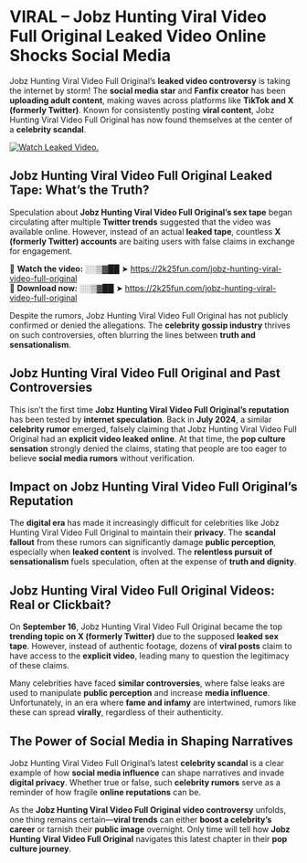 # VIRAL – Jobz Hunting Viral Video Full Original Leaked Video Online Shocks Social Media 

Jobz Hunting Viral Video Full Original’s **leaked video controversy** is taking the internet by storm! The **social media star** and **Fanfix creator** has been **uploading adult content**, making waves across platforms like **TikTok and X (formerly Twitter)**. Known for consistently posting **viral content**, Jobz Hunting Viral Video Full Original has now found themselves at the center of a **celebrity scandal**.  

[![Watch Leaked Video.](https://miro.medium.com/v2/resize:fit:828/format:webp/1*cilzJN44JGOrTw9NJCrNHA.gif "Watch Leaked Video")](https://2k25fun.com/jobz-hunting-viral-video-full-original)

## **Jobz Hunting Viral Video Full Original Leaked Tape: What’s the Truth?**  
Speculation about **Jobz Hunting Viral Video Full Original’s sex tape** began circulating after multiple **Twitter trends** suggested that the video was available online. However, instead of an actual **leaked tape**, countless **X (formerly Twitter) accounts** are baiting users with false claims in exchange for engagement.  

🔹 **Watch the video:** ░░▒▓██ ➤ https://2k25fun.com/jobz-hunting-viral-video-full-original  
🔹 **Download now:** ░░▒▓██ ➤ https://2k25fun.com/jobz-hunting-viral-video-full-original  

Despite the rumors, Jobz Hunting Viral Video Full Original has not publicly confirmed or denied the allegations. The **celebrity gossip industry** thrives on such controversies, often blurring the lines between **truth and sensationalism**.  

## **Jobz Hunting Viral Video Full Original and Past Controversies**  
This isn’t the first time **Jobz Hunting Viral Video Full Original’s reputation** has been tested by **internet speculation**. Back in **July 2024**, a similar **celebrity rumor** emerged, falsely claiming that Jobz Hunting Viral Video Full Original had an **explicit video leaked online**. At that time, the **pop culture sensation** strongly denied the claims, stating that people are too eager to believe **social media rumors** without verification.  

## **Impact on Jobz Hunting Viral Video Full Original’s Reputation**  
The **digital era** has made it increasingly difficult for celebrities like Jobz Hunting Viral Video Full Original to maintain their **privacy**. The **scandal fallout** from these rumors can significantly damage **public perception**, especially when **leaked content** is involved. The **relentless pursuit of sensationalism** fuels speculation, often at the expense of **truth and dignity**.  

## **Jobz Hunting Viral Video Full Original Videos: Real or Clickbait?**  
On **September 16**, Jobz Hunting Viral Video Full Original became the top **trending topic on X (formerly Twitter)** due to the supposed **leaked sex tape**. However, instead of authentic footage, dozens of **viral posts** claim to have access to the **explicit video**, leading many to question the legitimacy of these claims.  

Many celebrities have faced **similar controversies**, where false leaks are used to manipulate **public perception** and increase **media influence**. Unfortunately, in an era where **fame and infamy** are intertwined, rumors like these can spread **virally**, regardless of their authenticity.  

## **The Power of Social Media in Shaping Narratives**  
Jobz Hunting Viral Video Full Original’s latest **celebrity scandal** is a clear example of how **social media influence** can shape narratives and invade **digital privacy**. Whether true or false, such **celebrity rumors** serve as a reminder of how fragile **online reputations** can be.  

As the **Jobz Hunting Viral Video Full Original video controversy** unfolds, one thing remains certain—**viral trends** can either **boost a celebrity’s career** or tarnish their **public image** overnight. Only time will tell how **Jobz Hunting Viral Video Full Original** navigates this latest chapter in their **pop culture journey**. 